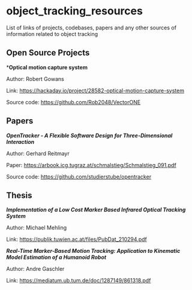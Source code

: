 # object_tracking_resources
List of links of projects, codebases, papers and any other sources of information related to object tracking

## Open Source Projects

***Optical motion capture system**

Author: Robert Gowans

Link: https://hackaday.io/project/28582-optical-motion-capture-system

Source code: https://github.com/Rob2048/VectorONE

## Papers

***OpenTracker - A Flexible Software Design for Three-Dimensional Interaction***

Author: Gerhard Reitmayr

Paper: https://arbook.icg.tugraz.at/schmalstieg/Schmalstieg_091.pdf

Source code: https://github.com/studierstube/opentracker

## Thesis

***Implementation of a Low Cost Marker Based Infrared Optical Tracking System***

Author: Michael Mehling

Link: https://publik.tuwien.ac.at/files/PubDat_210294.pdf

***Real-Time Marker-Based Motion Tracking: Application to Kinematic Model Estimation of a Humanoid Robot***

Author: Andre Gaschler

Link: https://mediatum.ub.tum.de/doc/1287149/861318.pdf
